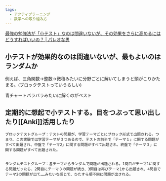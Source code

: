 ```yaml
---
tags:
  - アクティブラーニング
  - 数学への取り組み方
---
```

[最強の勉強法が「小テスト」なのは間違いないが、その効果をさらに高めるにはどうすればいいの？ | パレオな男](https://yuchrszk.blogspot.com/2024/01/blog-post_04.html)

## 小テストが効果的なのは間違いないが、最もよいのはランダムか

例えば、三角関数->整数->微積みたいに分野ごとに解いてしまうと頭がこりかたまる。(ブロックテストっていうらしい)

青チャートバラバラみたいに解くのがベスト

## 定期的に想起で小テストする。目をつぶって思い出したり[[Anki]]活用したり

```
ブロックテストグループ：テストの問題が、学習テーマごとにブロック形式で出題される。つまり、この実験では学習テーマが３つあるので、テストの前半で「テーマ１」に関する問題がすべて出題され、中盤で「テーマ2」に関する問題がすべて出題され、終盤で「テーマ３」に関する問題がすべて出題された。
 

ランダムテストグループ：各テーマからランダムで問題が出題される。1問目がテーマ1に関する問題だったら、2問目にテーマ３の問題が続き、3問目は再びテーマ1から出題され、4問目でテーマ2の問題が出て……みたいな感じで、ひたすら順不同に問題が出される。
```

